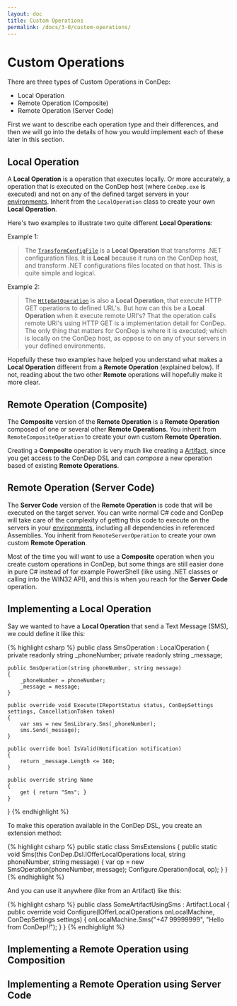 ```yaml
---
layout: doc
title: Custom Operations
permalink: /docs/3-0/custom-operations/
---
```


Custom Operations
=================

There are three types of Custom Operations in ConDep:

* Local Operation
* Remote Operation (Composite)
* Remote Operation (Server Code)

First we want to describe each operation type and their differences, and then we will go into the details of how you would implement each of these later in this section.

## Local Operation

A **Local Operation** is a operation that executes locally. Or more accurately, a operation that is executed on the ConDep host (where `ConDep.exe` is executed) and not on any of the defined target servers in your [environments](../environment/). Inherit from the `LocalOperation` class to create your own **Local Operation**. 

Here's two examples to illustrate two quite different **Local Operations**:

Example 1:

> The [`TransformConfigFile`](https://github.com/condep/condep-dsl-operations/blob/master/src/ConDep.Dsl.Operations/Local/TransformConfig/TransformConfigOperation.cs) is a **Local Operation** that transforms .NET configuration files. It is **Local** because it runs on the ConDep host, and transform .NET configurations files located on that host. This is quite simple and logical.

Example 2:

> The [`HttpGetOperation`](https://github.com/condep/condep-dsl-operations/blob/master/src/ConDep.Dsl.Operations/Local/WebRequest/HttpGetOperation.cs) is also a **Local Operation**, that execute HTTP GET operations to defined URL's. But how can this be a **Local Operation** when it execute remote URI's? That the operation calls remote URI's using HTTP GET is a implementation detail for ConDep. The only thing that matters for ConDep is where it is executed; which is locally on the ConDep host, as oppose to on any of your servers in your defined environments.

Hopefully these two examples have helped you understand what makes a **Local Operation** different from a **Remote Operation** (explained below). If not, reading about the two other **Remote** operations will hopefully make it more clear.

## Remote Operation (Composite)

The **Composite** version of the **Remote Operation** is a **Remote Operation** composed of one or several other **Remote Operations**. You inherit from `RemoteCompositeOperation` to create your own custom **Remote Operation**. 

Creating a **Composite** operation is very much like creating a [Artifact](../artifact/), since you get access to the ConDep DSL and can *compose* a new operation based of existing **Remote Operations**.

## Remote Operation (Server Code)

The **Server Code** version of the **Remote Operation** is code that will be executed on the target server. You can write normal C# code and ConDep will take care of the complexity of getting this code to execute on the servers in your [environments](../environment/), including all dependencies in referenced Assemblies. You inherit from `RemoteServerOperation` to create your own custom **Remote Operation**.

Most of the time you will want to use a **Composite** operation when you create custom operations in ConDep, but some things are still easier done in pure C# instead of for example PowerShell (like using .NET classes or calling into the WIN32 API), and this is when you reach for the **Server Code** operation. 

## Implementing a Local Operation

Say we wanted to have a **Local Operation** that send a Text Message (SMS), we could define it like this:

{% highlight csharp %}
public class SmsOperation : LocalOperation
{
    private readonly string _phoneNumber;
    private readonly string _message;

    public SmsOperation(string phoneNumber, string message)
    {
        _phoneNumber = phoneNumber;
        _message = message;
    }

    public override void Execute(IReportStatus status, ConDepSettings settings, CancellationToken token)
    {
        var sms = new SmsLibrary.Sms(_phoneNumber);
        sms.Send(_message);
    }

    public override bool IsValid(Notification notification)
    {
        return _message.Length <= 160;
    }

    public override string Name
    {
        get { return "Sms"; }
    }
}
{% endhighlight %}

To make this operation available in the ConDep DSL, you create an extension method:

{% highlight csharp %}
public static class SmsExtensions
{
    public static void Sms(this ConDep.Dsl.IOfferLocalOperations local, string phoneNumber, string message)
    {
        var op = new SmsOperation(phoneNumber, message);
        Configure.Operation(local, op);
    }
}
{% endhighlight %}

And you can use it anywhere (like from an Artifact) like this:

{% highlight csharp %}
public class SomeArtifactUsingSms : Artifact.Local
{
    public override void Configure(IOfferLocalOperations onLocalMachine, ConDepSettings settings)
    {
        onLocalMachine.Sms("+47 99999999", "Hello from ConDep!!");
    }
}
{% endhighlight %}


## Implementing a Remote Operation using Composition

## Implementing a Remote Operation using Server Code